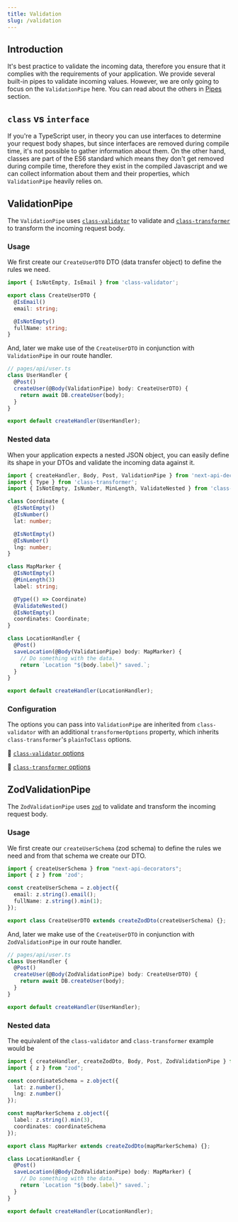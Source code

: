 ```yaml
---
title: Validation
slug: /validation
---
```


## Introduction

It's best practice to validate the incoming data, therefore you ensure that it complies with the requirements of your application. We provide several built-in pipes to validate incoming values. However, we are only going to focus on the `ValidationPipe` here. You can read about the others in [Pipes](pipes) section.

## `class` vs `interface`

If you're a TypeScript user, in theory you can use interfaces to determine your request body shapes, but since interfaces are removed during compile time, it's not possible to gather information about them. On the other hand, classes are part of the ES6 standard which means they don't get removed during compile time, therefore they exist in the compiled Javascript and we can collect information about them and their properties, which `ValidationPipe` heavily relies on.

## ValidationPipe

The `ValidationPipe` uses [`class-validator`](https://github.com/typestack/class-validator) to validate and [`class-transformer`](https://github.com/typestack/class-transformer) to transform the incoming request body.

### Usage

We first create our `CreateUserDTO` DTO (data transfer object) to define the rules we need.

```ts
import { IsNotEmpty, IsEmail } from 'class-validator';

export class CreateUserDTO {
  @IsEmail()
  email: string;

  @IsNotEmpty()
  fullName: string;
}
```

And, later we make use of the `CreateUserDTO` in conjunction with `ValidationPipe` in our route handler.

```ts
// pages/api/user.ts
class UserHandler {
  @Post()
  createUser(@Body(ValidationPipe) body: CreateUserDTO) {
    return await DB.createUser(body);
  }
}

export default createHandler(UserHandler);
```

### Nested data

When your application expects a nested JSON object, you can easily define its shape in your DTOs and validate the incoming data against it.

```ts
import { createHandler, Body, Post, ValidationPipe } from 'next-api-decorators';
import { Type } from 'class-transformer';
import { IsNotEmpty, IsNumber, MinLength, ValidateNested } from 'class-validator';

class Coordinate {
  @IsNotEmpty()
  @IsNumber()
  lat: number;

  @IsNotEmpty()
  @IsNumber()
  lng: number;
}

class MapMarker {
  @IsNotEmpty()
  @MinLength(3)
  label: string;

  @Type(() => Coordinate)
  @ValidateNested()
  @IsNotEmpty()
  coordinates: Coordinate;
}

class LocationHandler {
  @Post()
  saveLocation(@Body(ValidationPipe) body: MapMarker) {
    // Do something with the data.
    return `Location "${body.label}" saved.`;
  }
}

export default createHandler(LocationHandler);
```

### Configuration

The options you can pass into `ValidationPipe` are inherited from `class-validator` with an additional `transformerOptions` property, which inherits `class-transformer`'s `plainToClass` options.

🔗 [`class-validator` options](https://github.com/typestack/class-validator#passing-options)

🔗 [`class-transformer` options](https://github.com/typestack/class-transformer/blob/e5fc6bb7cfad7ba03f1b898f639cae4264bfbc12/src/interfaces/class-transformer-options.interface.ts#L6)


## ZodValidationPipe
The `ZodValidationPipe` uses [`zod`](https://github.com/colinhacks/zod) to validate and transform the incoming request body.

### Usage

We first create our `createUserSchema` (zod schema) to define the rules we need and from that schema we create our DTO.

```ts
import { createUserSchema } from "next-api-decorators";
import { z } from 'zod';

const createUserSchema = z.object({
  email: z.string().email();
  fullName: z.string().min(1);
});

export class CreateUserDTO extends createZodDto(createUserSchema) {};
```

And, later we make use of the `CreateUserDTO` in conjunction with `ZodValidationPipe` in our route handler.

```ts
// pages/api/user.ts
class UserHandler {
  @Post()
  createUser(@Body(ZodValidationPipe) body: CreateUserDTO) {
    return await DB.createUser(body);
  }
}

export default createHandler(UserHandler);
```

### Nested data

The equivalent of the `class-validator` and `class-transformer` example would be

```ts
import { createHandler, createZodDto, Body, Post, ZodValidationPipe } from 'next-api-decorators';
import { z } from "zod";

const coordinateSchema = z.object({
  lat: z.number(),
  lng: z.number()
});

const mapMarkerSchema z.object({
  label: z.string().min(3),
  coordinates: coordinateSchema
});

export class MapMarker extends createZodDto(mapMarkerSchema) {};

class LocationHandler {
  @Post()
  saveLocation(@Body(ZodValidationPipe) body: MapMarker) {
    // Do something with the data.
    return `Location "${body.label}" saved.`;
  }
}

export default createHandler(LocationHandler);
```